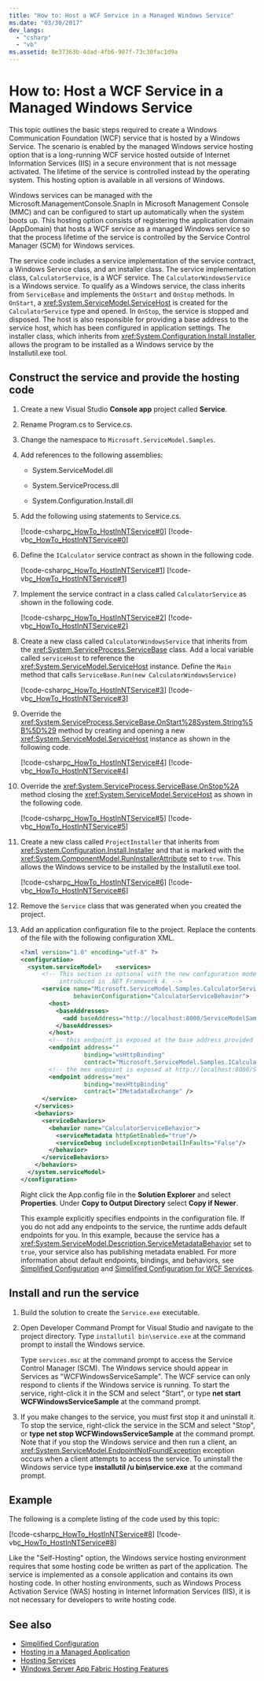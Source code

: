 ```yaml
---
title: "How to: Host a WCF Service in a Managed Windows Service"
ms.date: "03/30/2017"
dev_langs:
  - "csharp"
  - "vb"
ms.assetid: 8e37363b-4dad-4fb6-907f-73c30fac1d9a
---
```

# How to: Host a WCF Service in a Managed Windows Service

This topic outlines the basic steps required to create a Windows Communication Foundation (WCF) service that is hosted by a Windows Service. The scenario is enabled by the managed Windows service hosting option that is a long-running WCF service hosted outside of Internet Information Services (IIS) in a secure environment that is not message activated. The lifetime of the service is controlled instead by the operating system. This hosting option is available in all versions of Windows.

Windows services can be managed with the Microsoft.ManagementConsole.SnapIn in Microsoft Management Console (MMC) and can be configured to start up automatically when the system boots up. This hosting option consists of registering the application domain (AppDomain) that hosts a WCF service as a managed Windows service so that the process lifetime of the service is controlled by the Service Control Manager (SCM) for Windows services.

The service code includes a service implementation of the service contract, a Windows Service class, and an installer class. The service implementation class, `CalculatorService`, is a WCF service. The `CalculatorWindowsService` is a Windows service. To qualify as a Windows service, the class inherits from `ServiceBase` and implements the `OnStart` and `OnStop` methods. In `OnStart`, a <xref:System.ServiceModel.ServiceHost> is created for the `CalculatorService` type and opened. In `OnStop`, the service is stopped and disposed. The host is also responsible for providing a base address to the service host, which has been configured in application settings. The installer class, which inherits from <xref:System.Configuration.Install.Installer>, allows the program to be installed as a Windows service by the Installutil.exe tool.

## Construct the service and provide the hosting code

1. Create a new Visual Studio **Console app** project called **Service**.

2. Rename Program.cs to Service.cs.

3. Change the namespace to `Microsoft.ServiceModel.Samples`.

4. Add references to the following assemblies:

    - System.ServiceModel.dll

    - System.ServiceProcess.dll

    - System.Configuration.Install.dll

5. Add the following using statements to Service.cs.

     [!code-csharp[c_HowTo_HostInNTService#0](../../../../samples/snippets/csharp/VS_Snippets_CFX/c_howto_hostinntservice/cs/service.cs#0)]
     [!code-vb[c_HowTo_HostInNTService#0](../../../../samples/snippets/visualbasic/VS_Snippets_CFX/c_howto_hostinntservice/vb/service.vb#0)]

6. Define the `ICalculator` service contract as shown in the following code.

     [!code-csharp[c_HowTo_HostInNTService#1](../../../../samples/snippets/csharp/VS_Snippets_CFX/c_howto_hostinntservice/cs/service.cs#1)]
     [!code-vb[c_HowTo_HostInNTService#1](../../../../samples/snippets/visualbasic/VS_Snippets_CFX/c_howto_hostinntservice/vb/service.vb#1)]

7. Implement the service contract in a class called `CalculatorService` as shown in the following code.

     [!code-csharp[c_HowTo_HostInNTService#2](../../../../samples/snippets/csharp/VS_Snippets_CFX/c_howto_hostinntservice/cs/service.cs#2)]
     [!code-vb[c_HowTo_HostInNTService#2](../../../../samples/snippets/visualbasic/VS_Snippets_CFX/c_howto_hostinntservice/vb/service.vb#2)]

8. Create a new class called `CalculatorWindowsService` that inherits from the <xref:System.ServiceProcess.ServiceBase> class. Add a local variable called `serviceHost` to reference the <xref:System.ServiceModel.ServiceHost> instance. Define the `Main` method that calls `ServiceBase.Run(new CalculatorWindowsService)`

     [!code-csharp[c_HowTo_HostInNTService#3](../../../../samples/snippets/csharp/VS_Snippets_CFX/c_howto_hostinntservice/cs/service.cs#3)]
     [!code-vb[c_HowTo_HostInNTService#3](../../../../samples/snippets/visualbasic/VS_Snippets_CFX/c_howto_hostinntservice/vb/service.vb#3)]

9. Override the <xref:System.ServiceProcess.ServiceBase.OnStart%28System.String%5B%5D%29> method by creating and opening a new <xref:System.ServiceModel.ServiceHost> instance as shown in the following code.

     [!code-csharp[c_HowTo_HostInNTService#4](../../../../samples/snippets/csharp/VS_Snippets_CFX/c_howto_hostinntservice/cs/service.cs#4)]
     [!code-vb[c_HowTo_HostInNTService#4](../../../../samples/snippets/visualbasic/VS_Snippets_CFX/c_howto_hostinntservice/vb/service.vb#4)]

10. Override the <xref:System.ServiceProcess.ServiceBase.OnStop%2A> method closing the <xref:System.ServiceModel.ServiceHost> as shown in the following code.

     [!code-csharp[c_HowTo_HostInNTService#5](../../../../samples/snippets/csharp/VS_Snippets_CFX/c_howto_hostinntservice/cs/service.cs#5)]
     [!code-vb[c_HowTo_HostInNTService#5](../../../../samples/snippets/visualbasic/VS_Snippets_CFX/c_howto_hostinntservice/vb/service.vb#5)]

11. Create a new class called `ProjectInstaller` that inherits from <xref:System.Configuration.Install.Installer> and that is marked with the <xref:System.ComponentModel.RunInstallerAttribute> set to `true`. This allows the Windows service to be installed by the Installutil.exe tool.

     [!code-csharp[c_HowTo_HostInNTService#6](../../../../samples/snippets/csharp/VS_Snippets_CFX/c_howto_hostinntservice/cs/service.cs#6)]
     [!code-vb[c_HowTo_HostInNTService#6](../../../../samples/snippets/visualbasic/VS_Snippets_CFX/c_howto_hostinntservice/vb/service.vb#6)]

12. Remove the `Service` class that was generated when you created the project.

13. Add an application configuration file to the project. Replace the contents of the file with the following configuration XML.

    ```xml
    <?xml version="1.0" encoding="utf-8" ?>
    <configuration>
      <system.serviceModel>    <services>
          <!-- This section is optional with the new configuration model
               introduced in .NET Framework 4. -->
          <service name="Microsoft.ServiceModel.Samples.CalculatorService"
                   behaviorConfiguration="CalculatorServiceBehavior">
            <host>
              <baseAddresses>
                <add baseAddress="http://localhost:8000/ServiceModelSamples/service"/>
              </baseAddresses>
            </host>
            <!-- this endpoint is exposed at the base address provided by host: http://localhost:8000/ServiceModelSamples/service  -->
            <endpoint address=""
                      binding="wsHttpBinding"
                      contract="Microsoft.ServiceModel.Samples.ICalculator" />
            <!-- the mex endpoint is exposed at http://localhost:8000/ServiceModelSamples/service/mex -->
            <endpoint address="mex"
                      binding="mexHttpBinding"
                      contract="IMetadataExchange" />
          </service>
        </services>
        <behaviors>
          <serviceBehaviors>
            <behavior name="CalculatorServiceBehavior">
              <serviceMetadata httpGetEnabled="true"/>
              <serviceDebug includeExceptionDetailInFaults="False"/>
            </behavior>
          </serviceBehaviors>
        </behaviors>
      </system.serviceModel>
    </configuration>
    ```

     Right click the App.config file in the **Solution Explorer** and select **Properties**. Under **Copy to Output Directory** select **Copy if Newer**.

     This example explicitly specifies endpoints in the configuration file. If you do not add any endpoints to the service, the runtime adds default endpoints for you. In this example, because the service has a <xref:System.ServiceModel.Description.ServiceMetadataBehavior> set to `true`, your service also has publishing metadata enabled. For more information about default endpoints, bindings, and behaviors, see [Simplified Configuration](../../../../docs/framework/wcf/simplified-configuration.md) and [Simplified Configuration for WCF Services](../../../../docs/framework/wcf/samples/simplified-configuration-for-wcf-services.md).

## Install and run the service

1. Build the solution to create the `Service.exe` executable.

2. Open Developer Command Prompt for Visual Studio and navigate to the project directory. Type `installutil bin\service.exe` at the command prompt to install the Windows service.

     Type `services.msc` at the command prompt to access the Service Control Manager (SCM). The Windows service should appear in Services as "WCFWindowsServiceSample". The WCF service can only respond to clients if the Windows service is running. To start the service, right-click it in the SCM and select "Start", or type **net start WCFWindowsServiceSample** at the command prompt.

3. If you make changes to the service, you must first stop it and uninstall it. To stop the service, right-click the service in the SCM and select "Stop", or **type net stop WCFWindowsServiceSample** at the command prompt. Note that if you stop the Windows service and then run a client, an <xref:System.ServiceModel.EndpointNotFoundException> exception occurs when a client attempts to access the service. To uninstall the Windows service type **installutil /u bin\service.exe** at the command prompt.

## Example

The following is a complete listing of the code used by this topic:

[!code-csharp[c_HowTo_HostInNTService#8](../../../../samples/snippets/csharp/VS_Snippets_CFX/c_howto_hostinntservice/cs/service.cs#8)]
[!code-vb[c_HowTo_HostInNTService#8](../../../../samples/snippets/visualbasic/VS_Snippets_CFX/c_howto_hostinntservice/vb/service.vb#8)]

Like the "Self-Hosting" option, the Windows service hosting environment requires that some hosting code be written as part of the application. The service is implemented as a console application and contains its own hosting code. In other hosting environments, such as Windows Process Activation Service (WAS) hosting in Internet Information Services (IIS), it is not necessary for developers to write hosting code.

## See also

- [Simplified Configuration](../../../../docs/framework/wcf/simplified-configuration.md)
- [Hosting in a Managed Application](../../../../docs/framework/wcf/feature-details/hosting-in-a-managed-application.md)
- [Hosting Services](../../../../docs/framework/wcf/hosting-services.md)
- [Windows Server App Fabric Hosting Features](https://go.microsoft.com/fwlink/?LinkId=201276)
